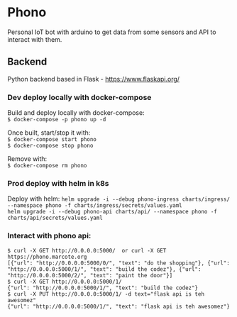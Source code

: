 # Phono
Personal IoT bot with arduino to get data from some sensors and API to interact with them.  

## Backend
Python backend based in Flask - https://www.flaskapi.org/  

### Dev deploy locally with docker-compose
Build and deploy locally with docker-compose:  
`$ docker-compose -p phono up -d`

Once built, start/stop it with:  
`$ docker-compose start phono`  
`$ docker-compose stop phono`

Remove with:  
`$ docker-compose rm phono`

### Prod deploy with helm in k8s
Deploy with helm:
`helm upgrade -i --debug phono-ingress charts/ingress/ --namespace phono -f charts/ingress/secrets/values.yaml`  
`helm upgrade -i --debug phono-api charts/api/ --namespace phono -f charts/api/secrets/values.yaml`  

### Interact with phono api:
```
$ curl -X GET http://0.0.0.0:5000/  or curl -X GET https://phono.marcote.org
[{"url": "http://0.0.0.0:5000/0/", "text": "do the shopping"}, {"url": "http://0.0.0.0:5000/1/", "text": "build the codez"}, {"url": "http://0.0.0.0:5000/2/", "text": "paint the door"}]
$ curl -X GET http://0.0.0.0:5000/1/
{"url": "http://0.0.0.0:5000/1/", "text": "build the codez"}
$ curl -X PUT http://0.0.0.0:5000/1/ -d text="flask api is teh awesomez"
{"url": "http://0.0.0.0:5000/1/", "text": "flask api is teh awesomez"}

